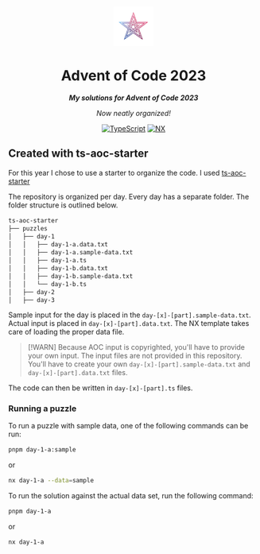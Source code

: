 <div align="center">
    <a href="https://adventofcode.com">
        <img src="public/logo.png" alt="Logo" width="80" height="80">
    </a>
    <h1>Advent of Code 2023</h1>
    <p><b><i>My solutions for Advent of Code 2023</i></b></p>
    <p><i>Now neatly organized!</i></p>

[![TypeScript](https://img.shields.io/badge/typescript-%23007ACC.svg?style=for-the-badge&logo=typescript&logoColor=white)](https://typescriptlang.org)
[![NX](https://img.shields.io/badge/nx-143055?style=for-the-badge&logo=nx&logoColor=white)](https://nx.dev)

</div>

## Created with ts-aoc-starter

For this year I chose to use a starter to organize the code.
I used [ts-aoc-starter](https://github.com/nrwl/ts-aoc-starter)

The repository is organized per day. Every day has a separate folder. The folder structure is outlined below.

```file-tree
ts-aoc-starter
├── puzzles
│   ├── day-1
│   │   ├── day-1-a.data.txt
│   │   ├── day-1-a.sample-data.txt
│   │   ├── day-1-a.ts
│   │   ├── day-1-b.data.txt
│   │   ├── day-1-b.sample-data.txt
│   │   └── day-1-b.ts
│   ├── day-2
│   ├── day-3
```

Sample input for the day is placed in the `day-[x]-[part].sample-data.txt`. Actual input is placed in `day-[x]-[part].data.txt`.
The NX template takes care of loading the proper data file.

> [!WARN]
> Because AOC input is copyrighted, you'll have to provide your own input. The input files are not provided in this repository.
> You'll have to create your own `day-[x]-[part].sample-data.txt` and `day-[x]-[part].data.txt` files.

The code can then be written in `day-[x]-[part].ts` files.

### Running a puzzle

To run a puzzle with sample data, one of the following commands can be run:

```bash
pnpm day-1-a:sample
```

or

```bash
nx day-1-a --data=sample
```

To run the solution against the actual data set, run the following command:

```bash
pnpm day-1-a
```

or

```bash
nx day-1-a
```
